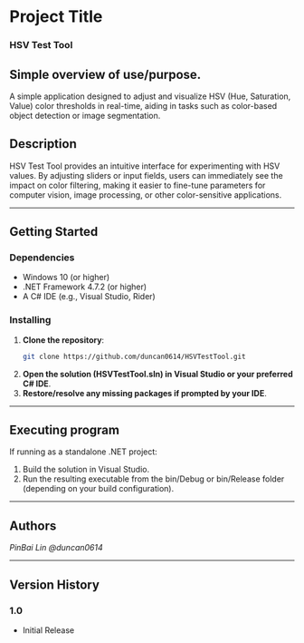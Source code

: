 # Project Title
### HSV Test Tool

## Simple overview of use/purpose.
A simple application designed to adjust and visualize HSV (Hue, Saturation, Value) color thresholds in real-time, aiding in tasks such as color-based object detection or image segmentation.

## Description
HSV Test Tool provides an intuitive interface for experimenting with HSV values. By adjusting sliders or input fields, users can immediately see the impact on color filtering, making it easier to fine-tune parameters for computer vision, image processing, or other color-sensitive applications.

---

## Getting Started

### Dependencies
- Windows 10 (or higher)
- .NET Framework 4.7.2 (or higher)  
- A C# IDE (e.g., Visual Studio, Rider)

### Installing
1. **Clone the repository**:
   ```bash
   git clone https://github.com/duncan0614/HSVTestTool.git
2. **Open the solution (HSVTestTool.sln) in Visual Studio or your preferred C# IDE**.
3. **Restore/resolve any missing packages if prompted by your IDE**.

---

## Executing program
If running as a standalone .NET project:
1. Build the solution in Visual Studio.
2. Run the resulting executable from the bin/Debug or bin/Release folder (depending on your build configuration).

---

## Authors
_PinBai Lin_
_@duncan0614_

---

## Version History

### 1.0
- Initial Release

